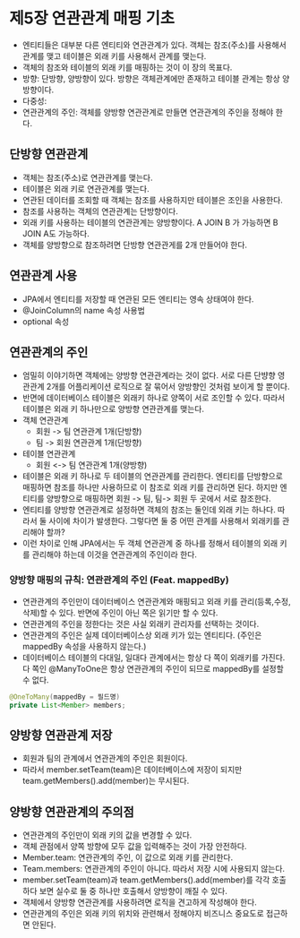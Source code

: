 # 제5장 연관관계 매핑 기초
- 엔티티들은 대부분 다른 엔티티와 연관관계가 있다. 객체는 참조(주소)를 사용해서 관계를 맺고 테이블은 외래 키를 사용해서 관계를 맺는다.
- 객체의 참조와 테이블의 외래 키를 매핑하는 것이 이 장의 목표다.
- 방향: 단방향, 양방향이 있다. 방향은 객체관계에만 존재하고 테이블 관계는 항상 양방향이다.
- 다중성: 
- 연관관계의 주인: 객체를 양방향 연관관계로 만들면 연관관계의 주인을 정해야 한다.


## 단방향 연관관계
- 객체는 참조(주소)로 연관관계를 맺는다.
- 테이블은 외래 키로 연관관계를 맺는다.
- 연관된 데이터를 조회할 때 객체는 참조를 사용하지만 테이블은 조인을 사용한다.
- 참조를 사용하는 객체의 연관관계는 단방향이다.
- 외래 키를 사용하는 테이블의 연관관계는 양방향이다. A JOIN B 가 가능하면 B JOIN A도 가능하다.
- 객체를 양방향으로 참조하려면 단방향 연관관게를 2개 만들어야 한다.

## 연관관계 사용
- JPA에서 엔티티를 저장할 때 연관된 모든 엔티티는 영속 상태여야 한다.
- @JoinColumn의 name 속성 사용법
- optional 속성


## 연관관계의 주인
- 엄밀히 이야기하면 객체에는 양방향 연관관계라는 것이 없다. 서로 다른 단뱡향 영관관계 2개를 어플리케이션 로직으로 잘 묶어서 양방향인 것처럼 보이게 할 뿐이다.
- 반면에 데이터베이스 테이블은 외래키 하나로 양쪽이 서로 조인할 수 있다. 따라서 테이블은 외래 키 하나만으로 양방향 연관관계를 맺는다.
- 객체 연관관계
  - 회원 -> 팀 연관관계 1개(단방향)
  - 팀 -> 회원 연관관계 1개(단방향)
- 테이블 연관관계
  - 회원 <-> 팀 연관관계 1개(양방향)
- 테이블은 외래 키 하나로 두 테이블의 연관관계를 관리한다. 엔티티를 단방향으로 매핑하면 참조를 하나만 사용하므로 이 참조로 외래 키를 관리하면 된다. 하지만 엔티티를 양방향으로 매핑하면 회원 -> 팀, 팀-> 회원 두 곳에서 서로 참조한다.
- 엔티티를 양방향 연관관계로 설정하면 객체의 참조는 둘인데 외래 키는 하나다. 따라서 둘 사이에 차이가 발생한다. 그렇다면 둘 중 어떤 관계를 사용해서 외래키를 관리해야 할까?
- 이런 차이로 인해 JPA에서는 두 객체 연관관계 중 하나를 정해서 테이블의 외래 키를 관리해야 하는데 이것을 연관관계의 주인이라 한다.

### 양방향 매핑의 규칙: 연관관계의 주인 (Feat. mappedBy)
- 연관관계의 주인만이 데이터베이스 연관관계와 매핑되고 외래 키를 관리(등록,수정,삭제)할 수 있다. 반면에 주인이 아닌 쪽은 읽기만 할 수 있다.
- 연관관계의 주인을 정한다는 것은 사실 외래키 관리자를 선택하는 것이다.
- 연관관계의 주인은 실제 데이터베이스상 외래 키가 있는 엔티티다. (주인은 mappedBy 속성을 사용하지 않는다.)
- 데이터베이스 테이블의 다대일, 일대다 관계에서는 항상 다 쪽이 외래키를 가진다. 다 쪽인 @ManyToOne은 항상 연관관계의 주인이 되므로 mappedBy를 설정할 수 없다.

```java
@OneToMany(mappedBy = 필드명)
private List<Member> members;
```

## 양방향 연관관계 저장
- 회원과 팀의 관계에서 연관관계의 주인은 회원이다.
- 따라서 member.setTeam(team)은 데이터베이스에 저장이 되지만 team.getMembers().add(member)는 무시된다.

## 양방향 연관관계의 주의점
- 연관관계의 주인만이 외래 키의 값을 변경할 수 있다.
- 객체 관점에서 양쪽 방향에 모두 값을 입력해주는 것이 가장 안전하다.
- Member.team: 연관관계의 주인, 이 값으로 외래 키를 관리한다.
- Team.members: 연관관계의 주인이 아니다. 따라서 저장 시에 사용되지 않는다.
- member.setTeam(team)과 team.getMembers().add(member)를 각각 호출하다 보면 실수로 둘 중 하나만 호출해서 양방향이 깨질 수 있다.
- 객체에서 양방향 연관관계를 사용하려면 로직을 견고하게 작성해야 한다.
- 연관관계의 주인은 외래 키의 위치와 관련해서 정해야지 비즈니스 중요도로 접근하면 안된다.

